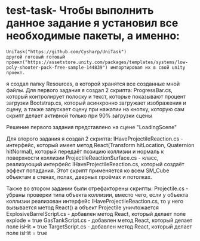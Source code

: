 # test-task- Чтобы выполнить данное задание я установил все необходимые пакеты, а именно: 
    UniTask("https://github.com/Cysharp/UniTask") 
    другой готовый готовый проект("https://assetstore.unity.com/packages/templates/systems/low-poly-shooter-pack-free-sample-144839") импортировал их в свой unity проект. 
я создал папку Resources, в которой хранятся все созданные мной файлы. 
Для первого задания я создал 2 скрипта: 
    ProgressBar.cs, который контролирует полоску и текст, которые показывают процент загрузки 
    Bootstrap.cs, который асинхронно загружает изображения и сцену, а также запускает сцену при нажатии на кнопку, которую сам скрипт делает активной только при 90% загрузки сцены 

Решение первого задания представлено на сцене "LoadingScene"

Для второго задания я создал 2 скрипта: 
    IHaveProjectileReaction.cs - интерфейс, который имеет метод React(Transform hitLocation, Quaternion hitNormal), который передаёт позицию коллизии и нормаль к поверхности коллизии 
    ProjectileReactionSurface.cs - класс, реализующий интерфейс IHaveProjectileReaction.cs, который создаёт эффект попадания. 
Этот скрипт применяется ко всем SM_Cube объектам в стенах, полах, дверных проёмах и потолках. 

Также во втором задании были отрефакторены скрипты: 
    Projectile.cs - убраны проверки типа объекта коллизии, вместо чего, если у объекта коллизии реализован интерфейс IHaveProjectileReaction.cs, 
то у него вызывается метод React() а объект Projectile уничтожается 
    ExplosiveBarrelScript.cs - добавлен метод React, который делает поле explode = true 
    GasTankScript.cs - добавлен метод React, который делает поле isHit = true 
    TargetScript.cs - добавлен метод React, который делает поле isHit = true
